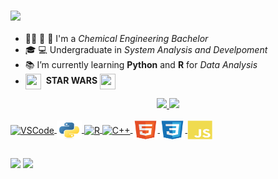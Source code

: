 ### <img src="https://i.gifer.com/origin/1b/1bceb26d91bbe929e5e2f3c6577c6b49_w200.webp">

- 🧑‍🔬 🥼 🧪 I'm a *Chemical Engineering Bachelor*
- 🎓 💻 Undergraduate in *System Analysis and Develpoment*
- 📚 I’m currently learning <b>Python</b> and <b>R</b> for *Data Analysis*
- <img align="center" height="25" width="25" src="https://user-images.githubusercontent.com/86980326/162636279-3fdd75fb-34ad-4277-95fb-e30b9bca600b.png">&nbsp; <B>STAR WARS</B> <img align="center" height="25" width="25" src="https://user-images.githubusercontent.com/86980326/162636327-b17618ba-5cc9-40bf-8c5e-bbe6dc0b1dd4.png">


<div align="center">
  <a href="https://github.com/eduardo-pcamargo">
  <img height="180em" src="https://github-readme-stats.vercel.app/api?username=eduardo-pcamargo&show_icons=true&theme=dracula&include_all_commits=true&count_private=true"/>
  <img height="180em" src="https://github-readme-stats.vercel.app/api/top-langs/?username=eduardo-pcamargo&layout=compact&langs_count=7&theme=dracula"/>
</div>
  
<div style="display: inline_block"><br>
  <img align="center" alt="VSCode" height="30" width="40" src="https://cdn.jsdelivr.net/gh/devicons/devicon/icons/vscode/vscode-original.svg" />      
  <img align="center" alt="Python" height="30" width="40" src="https://raw.githubusercontent.com/devicons/devicon/master/icons/python/python-original.svg">
  <img align="center" alt="R" height="30" width="40" src="https://cdn.jsdelivr.net/gh/devicons/devicon/icons/rstudio/rstudio-original.svg">
  <img align="center" alt="C++" height="30" width="40" src="https://cdn.jsdelivr.net/gh/devicons/devicon/icons/cplusplus/cplusplus-original.svg" />        
  <img align="center" alt="HTML5" height="30" width="40" src="https://raw.githubusercontent.com/devicons/devicon/master/icons/html5/html5-original.svg">
  <img align="center" alt="CSS3" height="30" width="40" src="https://raw.githubusercontent.com/devicons/devicon/master/icons/css3/css3-original.svg">
  <img align="center" alt="Js" height="30" width="40" src="https://raw.githubusercontent.com/devicons/devicon/master/icons/javascript/javascript-plain.svg">
</div>
  
##
  
<div> 
  <a href="https://www.linkedin.com/in/eduardo-pires-camargo/" target="_blank"><img src="https://img.shields.io/badge/-LinkedIn-%230077B5?style=for-the-badge&logo=linkedin&logoColor=white" target="_blank"></a> 
  <a href="mailto: edu.pires.95@gmail.com"><img src="https://img.shields.io/badge/Gmail-D14836?style=for-the-badge&logo=gmail&logoColor=white"></a>
 
</div>
